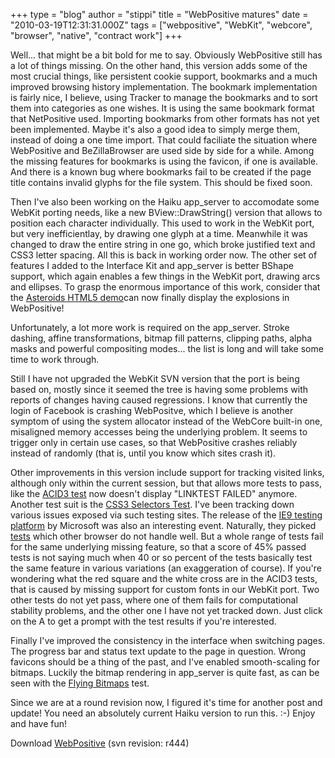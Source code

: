 +++
type = "blog"
author = "stippi"
title = "WebPositive matures"
date = "2010-03-19T12:31:31.000Z"
tags = ["webpositive", "WebKit", "webcore", "browser", "native", "contract work"]
+++

<!--break-->
Well... that might be a bit bold for me to say. Obviously WebPositive still has a lot of things missing. On the other hand, this version adds some of the most crucial things, like persistent cookie support, bookmarks and a much improved browsing history implementation. The bookmark implementation is fairly nice, I believe, using Tracker to manage the bookmarks and to sort them into categories as one wishes. It is using the same bookmark format that NetPositive used. Importing bookmarks from other formats has not yet been implemented. Maybe it's also a good idea to simply merge them, instead of doing a one time import. That could faciliate the situation where WebPositive and BeZillaBrowser are used side by side for a while. Among the missing features for bookmarks is using the favicon, if one is available. And there is a known bug where bookmarks fail to be created if the page title contains invalid glyphs for the file system. This should be fixed soon.

Then I've also been working on the Haiku app_server to accomodate some WebKit porting needs, like a new BView::DrawString() version that allows to position each character individually. This used to work in the WebKit port, but very inefficientlay, by drawing one glyph at a time. Meanwhile it was changed to draw the entire string in one go, which broke justified text and CSS3 letter spacing. All this is back in working order now. The other set of features I added to the Interface Kit and app_server is better BShape support, which again enables a few things in the WebKit port, drawing arcs and ellipses. To grasp the enormous importance of this work, consider that the <a href="http://www.kevs3d.co.uk/dev/asteroids/">Asteroids HTML5 demo</a>can now finally display the explosions in WebPositive!

Unfortunately, a lot more work is required on the app_server. Stroke dashing, affine transformations, bitmap fill patterns, clipping paths, alpha masks and powerful compositing modes... the list is long and will take some time to work through.

Still I have not upgraded the WebKit SVN version that the port is being based on, mostly since it seemed the tree is having some problems with reports of changes having caused regressions. I know that currently the login of Facebook is crashing WebPositve, which I believe is another symptom of using the system allocator instead of the WebCore built-in one, misaligned memory accesses being the underlying problem. It seems to trigger only in certain use cases, so that WebPositive crashes reliably instead of randomly (that is, until you know which sites crash it).

Other improvements in this version include support for tracking visited links, although only within the current session, but that allows more tests to pass, like the <a href="http://acid3.acidtests.org">ACID3 test</a> now doesn't display "LINKTEST FAILED" anymore. Another test suit is the <a href="http://www.css3.info/selectors-test/">CSS3 Selectors Test</a>. I've been tracking down various issues exposed via such testing sites. The release of the <a href="http://ie.microsoft.com/testdrive/Default.html">IE9 testing platform</a> by Microsoft was also an interesting event. Naturally, they picked <a href="http://samples.msdn.microsoft.com/ietestcenter/">tests</a> which other browser do not handle well. But a whole range of tests fail for the same underlying missing feature, so that a score of 45% passed tests is not saying much when 40 or so percent of the tests basically test the same feature in various variations (an exaggeration of course). If you're wondering what the red square and the white cross are in the ACID3 tests, that is caused by missing support for custom fonts in our WebKit port. Two other tests do not yet pass, where one of them fails for computational stability problems, and the other one I have not yet tracked down. Just click on the A to get a prompt with the test results if you're interested.

Finally I've improved the consistency in the interface when switching pages. The progress bar and status text update to the page in question. Wrong favicons should be a thing of the past, and I've enabled smooth-scaling for bitmaps. Luckily the bitmap rendering in app_server is quite fast, as can be seen with the <a href="http://ie.microsoft.com/testdrive/Performance/01FlyingImages/Default.html">Flying Bitmaps</a> test.

Since we are at a round revision now, I figured it's time for another post and update! You need an absolutely current Haiku version to run this. :-) Enjoy and have fun!

Download <a href="http://www.yellowbites.com/downloads/WebPositive.zip">WebPositive</a> (svn revision: r444)